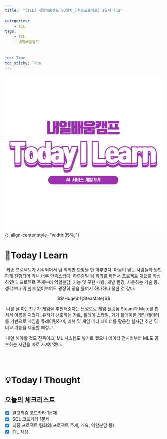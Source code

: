 ```yaml
---
title:  "[TIL] 내일배움캠프 93일차_[최종프로젝트] 1일차 회고" 

categories: 
    - TIL
tags: 
    - TIL
    - 내일배움캠프


toc: True
toc_sticky: True
---
```


![TIL](/assets/images/TIL2.png){: .align-center style="width:35%;"}

# 👀Today I Learn
&nbsp;최종 프로젝트가 시작되어서 팀 회의만 한참을 한 하루였다. 마음이 맞는 사람들과 원만하게 진행되어 가니 너무 만족스럽다. 하루종일 팀 회의를 하면서 프로젝트 개요를 작성하였다. 프로젝트 주제부터 역할분담, 기능 및 구현 내용, 개발 환경, 사용하는 기술 등. 생각보다 뭐 한게 없어보여도 굉장히 공을 들여서 하나하나 정한 것 같다.

$$\Huge\bf{SteaMate}$$

&nbsp;나를 잘 아는친구가 게임을 추천해준다는 느낌으로 게임 플랫폼 Steam과 Mate를 합쳐서 이름을 지었다. 유저가 선호하는 장르, 플레이 스타일, 과거 플레이한 게임 데이터를 기반으로 게임을 큐레이팅하며, 리뷰 및 게임 메타 데이터를 활용한 실시간 추천 및 비교 기능을 제공할 예정..!

&nbsp;내일 해야할 것도 잔뜩이고, ML 시스템도 넣기로 했으니 데이터 전처리부터 ML도 공부하는 시간을 따로 가져야겠다.


<br>
<br>

# 💡Today I Thought

## 오늘의 체크리스트
- [x] 알고리즘 코드카타 1문제
- [x] SQL 코드카타 1문제
- [x] 최종 프로젝트 팀회의(프로젝트 주제, 개요, 역할분담 등)
- [x] TIL 작성